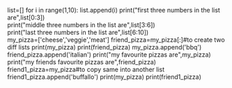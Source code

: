 list=[]
for i in range(1,10):
    list.append(i)
print("first three numbers in the list are",list[0:3])    
print("middle three numbers in the list are",list[3:6])    
print("last three numbers in the list are",list[6:10])    
my_pizza=['cheese','veggie','meat']
friend_pizza=my_pizza[:]#to create two diff lists
print(my_pizza)
print(friend_pizza)
my_pizza.append('bbq')
friend_pizza.append('italian')
print("my favourite pizzas are",my_pizza)
print("my friends favourite pizzas are",friend_pizza)
friend1_pizza=my_pizza#to copy same into another list
friend1_pizza.append('buffallo')
print(my_pizza)
print(friend1_pizza)
